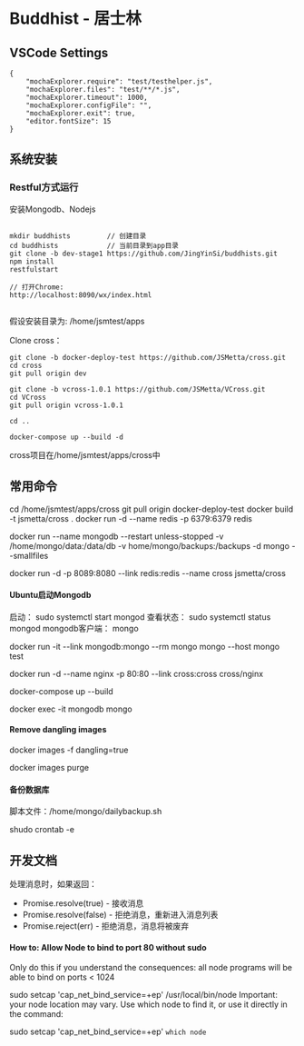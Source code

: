 # Buddhist - 居士林


## VSCode Settings

```
{
    "mochaExplorer.require": "test/testhelper.js",
    "mochaExplorer.files": "test/**/*.js",
    "mochaExplorer.timeout": 1000,
    "mochaExplorer.configFile": "",
    "mochaExplorer.exit": true,
    "editor.fontSize": 15
}

```
## 系统安装

### Restful方式运行
安装Mongodb、Nodejs

```

mkdir buddhists         // 创建目录
cd buddhists            // 当前目录到app目录
git clone -b dev-stage1 https://github.com/JingYinSi/buddhists.git
npm install
restfulstart

// 打开Chrome:
http://localhost:8090/wx/index.html    


```


假设安装目录为: /home/jsmtest/apps

Clone cross：

```
git clone -b docker-deploy-test https://github.com/JSMetta/cross.git
cd cross
git pull origin dev

git clone -b vcross-1.0.1 https://github.com/JSMetta/VCross.git
cd VCross
git pull origin vcross-1.0.1

cd ..

docker-compose up --build -d

```
cross项目在/home/jsmtest/apps/cross中


## 常用命令

cd /home/jsmtest/apps/cross
git pull origin docker-deploy-test
docker build -t jsmetta/cross .
docker run -d --name redis -p 6379:6379 redis

docker run --name mongodb --restart unless-stopped -v /home/mongo/data:/data/db -v home/mongo/backups:/backups -d mongo --smallfiles

docker run -d -p 8089:8080 --link redis:redis --name cross jsmetta/cross

#### Ubuntu启动Mongodb

启动：      sudo systemctl start mongod
查看状态：   sudo systemctl status mongod
mongodb客户端： mongo


docker run -it --link mongodb:mongo --rm mongo mongo --host mongo test

docker run -d --name nginx -p 80:80 --link cross:cross cross/nginx

docker-compose up --build

docker exec -it mongodb mongo

#### Remove dangling images
docker images -f dangling=true

docker images purge

#### 备份数据库

脚本文件：/home/mongo/dailybackup.sh

shudo crontab -e

## 开发文档

处理消息时，如果返回：
* Promise.resolve(true) - 接收消息
* Promise.resolve(false) - 拒绝消息，重新进入消息列表
* Promise.reject(err) - 拒绝消息，消息将被废弃


#### How to: Allow Node to bind to port 80 without sudo
Only do this if you understand the consequences: all node programs will be able to bind on ports < 1024

sudo setcap 'cap_net_bind_service=+ep' /usr/local/bin/node
Important: your node location may vary. Use which node to find it, or use it directly in the command:

sudo setcap 'cap_net_bind_service=+ep' `which node`